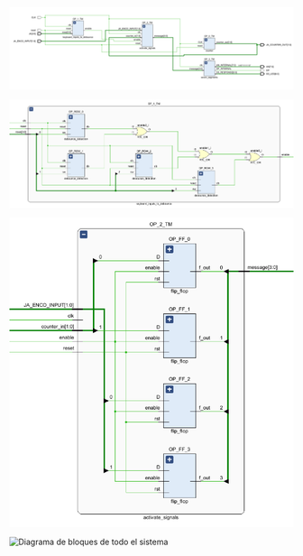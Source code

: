 ![Diagrama de bloques de todo el sistema](/images/EJ3_GENERAL.png)


![Diagrama de bloques de todo el sistema](/images/EJ3_DEBOUNCE.png)


![Diagrama de bloques de todo el sistema](/images/EJ3_ACTIVATE_SIGNALS.png)


![Diagrama de bloques de todo el sistema](/images/EJ3_SEVEN_SEGMENTSS.png.png)
